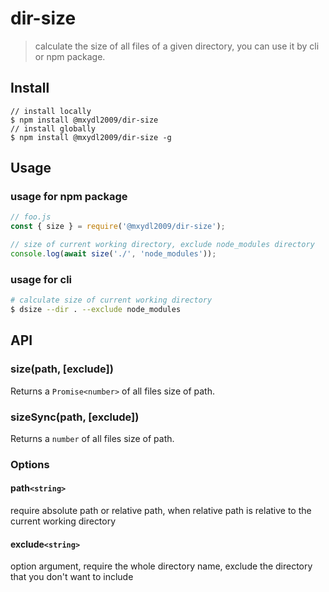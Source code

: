# dir-size

> calculate the size of all files of a given directory, you can use it by cli or npm package.

## Install

```
// install locally
$ npm install @mxydl2009/dir-size
// install globally
$ npm install @mxydl2009/dir-size -g
```

## Usage

### usage for npm package
```js
// foo.js
const { size } = require('@mxydl2009/dir-size');

// size of current working directory, exclude node_modules directory
console.log(await size('./', 'node_modules'));
```

### usage for cli
```bash
# calculate size of current working directory
$ dsize --dir . --exclude node_modules
```

## API

### size(path, [exclude])

Returns a `Promise<number>` of all files size of path.

### sizeSync(path, [exclude])

Returns a `number` of all files size of path.

### Options
#### path`<string>`
require absolute path or relative path, when relative path is relative to the current working directory

#### exclude`<string>`
option argument, require the whole directory name, exclude the directory that you don't want to include

